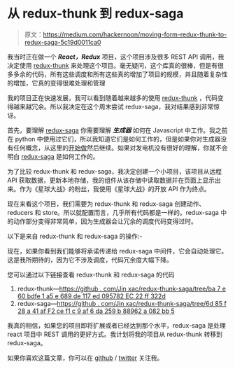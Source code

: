 # 从 redux-thunk 到 redux-saga

> 原文：<https://medium.com/hackernoon/moving-form-redux-thunk-to-redux-saga-5c19d0011ca0>

我当时正在做一个 ***React，Redux*** 项目，这个项目涉及很多 REST API 调用，我决定使用 [redux-thunk](https://github.com/gaearon/redux-thunk) 来处理这个项目。毫无疑问，这个库真的很棒，但是有很多多余的代码，所有这些调度和所有这些真的增加了项目的规模，并且随着复杂性的增加，它真的变得很难处理和管理

我的项目正在快速发展，我可以看到随着越来越多的使用 [redux-thunk](https://github.com/gaearon/redux-thunk) ，代码变得越来越冗余。所以我决定在这个周末尝试 redux-saga，我对结果感到非常惊讶。

首先，要理解 [redux-saga](https://github.com/redux-saga/redux-saga) 你需要理解 ***生成器*** 如何在 Javascript 中工作。我之前在 python 中使用过它们，所以我知道它们是如何工作的，但是如果你对生成器没有任何概念，从这里的[开始做](https://davidwalsh.name/es6-generators)然后继续。如果对发电机没有很好的理解，你就不会明白 [redux-saga](https://github.com/redux-saga/redux-saga) 是如何工作的。

为了比较 redux-thunk 和 redux-saga，我决定创建一个小项目，该项目从远程 API 获取数据，更新本地存储，我的组件从该存储中读取数据并在页面上显示出来。作为《星球大战》的粉丝，我使用《星球大战》的开放 API 作为终点。

现在来看这个项目，我们需要为 redux-thunk 和 redux-saga 创建动作、reducers 和 store。所以就配置而言，几乎所有代码都是一样的。redux-saga 中的动作部分变得非常简单，因为生成器会让冗余的调度代码变得过时。

以下是来自 redux-thunk 和 redux-saga 的操作:-

现在，如果你看到我们能够将承诺传递给 redux-saga 中间件，它会自动处理它。这是我所期待的，因为它不涉及调度，代码冗余度大幅下降。

您可以通过以下链接查看 redux-thunk 和 redux-saga 的代码

1.  redux-thunk—[https://github . com/Jin xac/redux-thunk-saga/tree/ba 7 e 60 bdfe 1 a5 e 689 de 117 ed 095782 EC 22 ff 322d](https://github.com/jinxac/redux-thunk-saga/tree/ba7e60bdfe1a5e689de117ed095782ec22ff322d)
2.  redux-saga—[https://github . com/Jin xac/redux-thunk-saga/tree/6d 85 f 28 a 41 af F2 ce f1 c 9 af 6 da 259 b 88962 a 082 bb 5](https://github.com/jinxac/redux-thunk-saga/tree/6d85f28a41af2cef1c9af6da259b88962a082bb5)

我真的相信，如果您的项目即将扩展或者已经达到那个水平，redux-saga 是处理 react 项目中 REST 调用的更好方式。我计划将我的项目从 redux-thunk 转移到 redux-saga。

如果你喜欢这篇文章，你可以在 [github](https://github.com/jinxac) / [twitter](https://twitter.com/salujaharkirat) 关注我。